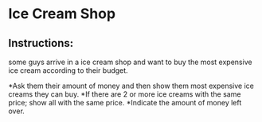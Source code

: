 # Ice Cream Shop

## Instructions:

some guys arrive in a ice cream shop and want to buy the most expensive
ice cream according to their budget.

*Ask them their amount of money and then show them most expensive ice
creams they can buy.
*If there are 2 or more ice creams with the same price; show all with
the same price.
*Indicate the amount of money left over.
